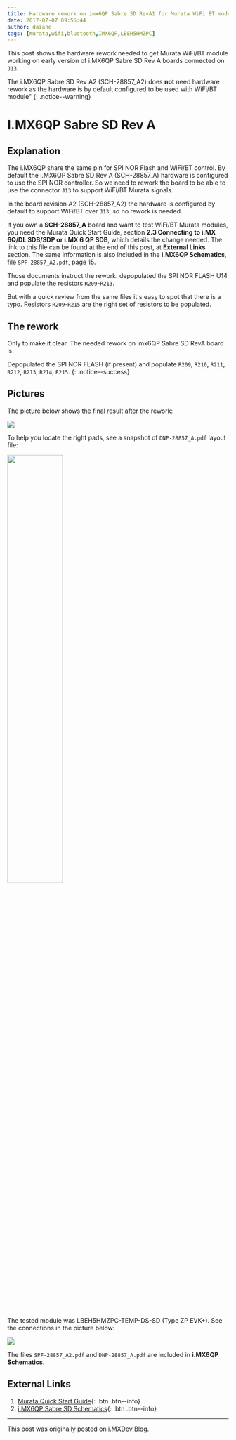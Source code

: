 ```yaml
---
title: Hardware rework on imx6QP Sabre SD RevA1 for Murata WiFi BT module
date: 2017-07-07 09:56:44
author: daiane
tags: [murata,wifi,bluetooth,IMX6QP,LBEH5HMZPC]
---
```


This post shows the hardware rework needed to get Murata WiFi/BT module working
on early version of i.MX6QP Sabre SD Rev A boards connected on `J13`.

The i.MX6QP Sabre SD Rev A2 (SCH-28857_A2) does **not** need hardware rework as
the hardware is by default configured to be used with WiFi/BT module"
{: .notice--warning}

# I.MX6QP Sabre SD Rev A

## Explanation

The i.MX6QP share the same pin for SPI NOR Flash and WiFi/BT control. By
default the i.MX6QP Sabre SD Rev A (SCH-28857_A) hardware is configured to use
the SPI NOR controller. So we need to rework the board to be able to use the
connector `J13` to support WiFi/BT Murata signals.

In the board revision A2 (SCH-28857_A2) the hardware is configured by default to
support WiFi/BT over `J13`, so no rework is needed.

If you own a **SCH-28857_A** board and want to test WiFi/BT Murata modules, you
need the Murata Quick Start Guide, section **2.3 Connecting to i.MX
6Q/DL SDB/SDP or i.MX 6 QP SDB**, which details the change needed. The link to
this file can be found at the end of this post, at **External Links** section.
The same information is also included in the **i.MX6QP Schematics**, file
`SPF-28857_A2.pdf`, page 15.

Those documents instruct the rework: depopulated the SPI NOR FLASH
U14 and populate the resistors `R209`-`R213`.

But with a quick review from the same files it's easy to spot that there is a
typo.  Resistors `R209`-`R215` are the right set of resistors to be populated.

## The rework

Only to make it clear. The needed rework on imx6QP Sabre SD RevA board is:

Depopulated the SPI NOR FLASH (if present) and populate `R209`, `R210`, `R211`,
`R212`, `R213`, `R214`, `R215`.
{: .notice--success}

## Pictures

The picture below shows the final result after the rework:

<img src="{{ absolute_url }}/images/rework-sabresd-reva1.png">

To help you locate the right pads, see a snapshot of `DNP-28857_A.pdf` layout file:

<img src="{{ absolute_url }}/images/layout.png" width="50%">

The tested module was LBEH5HMZPC-TEMP-DS-SD (Type ZP EVK+). See the connections
in the picture below:

<img src="{{ absolute_url }}/images/imx6qpsabresd-wifibt-module.jpg">

The files `SPF-28857_A2.pdf` and `DNP-28857_A.pdf` are included in **i.MX6QP Schematics**.

## External Links

1. [Murata Quick Start Guide](http://wireless.murata.com/RFM/data/murata_quick_start_guide_linux.pdf){: .btn .btn--info}
2. [i.MX6QP Sabre SD Schematics](https://www.nxp.com/webapp/Download?colCode=i.MX6_SABRE_SDP_DESIGNFILES&appType=license&Parent_nodeId=1337723891654732089522&Parent_pageType=product
){: .btn .btn--info}

---
This post was originally posted on [i.MXDev Blog](https://imxdev.gitlab.io/).